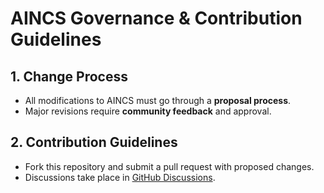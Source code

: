 # AINCS Governance & Contribution Guidelines

## 1. Change Process
- All modifications to AINCS must go through a **proposal process**.
- Major revisions require **community feedback** and approval.

## 2. Contribution Guidelines
- Fork this repository and submit a pull request with proposed changes.
- Discussions take place in [GitHub Discussions](https://github.com/AI-Native-Computing/AINCS-Standard/discussions).

